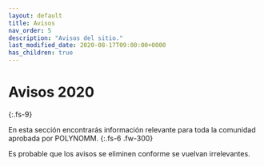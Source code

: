 ```yaml
---
layout: default
title: Avisos
nav_order: 5
description: "Avisos del sitio."
last_modified_date: 2020-08-17T09:00:00+0000
has_children: true
---
```


<link rel="stylesheet" href="{{ '/assets/css/just-the-docs-degAzul.css' | absolute_url }}">
<script>
    jtd.setTheme('degAzul');
</script>

# Avisos <span class="deg-sitio deg-sitio-texto">2020</span><i class="jpa-anim-rel-nerd_face jpa-2em"></i>
{:.fs-9}

En esta sección encontrarás información relevante para toda la comunidad aprobada por POLYN<span class="deg-sitio deg-sitio-texto">OMM</span>.
{:.fs-6 .fw-300}

Es probable que los avisos se eliminen conforme se vuelvan irrelevantes.
